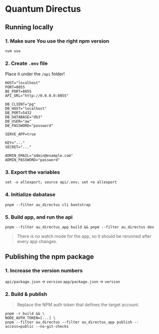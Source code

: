 # Quantum Directus

## Running locally

### 1. Make sure You use the right npm version

```
nvm use
```

### 2. Create `.env` file 

Place it under  the `/api` folder!

```
HOST="localhost"
PORT=8055
BE_PORT=8055
API_URL="http://0.0.0.0:8055"

DB_CLIENT="pg"
DB_HOST="localhost"
DB_PORT=5432
DB_DATABASE="db3"
DB_USER="aw"
DB_PASSWORD="password"

SERVE_APP=true

KEY="..."
SECRET="..."

ADMIN_EMAIL="admin@example.com"
ADMIN_PASSWORD="password"
```

### 3. Export the variables

```
set -o allexport; source api/.env; set +o allexport
```

### 4. Initialize dabatase

```
pnpm --filter au_directus cli bootstrap
```

### 5. Build app, and run the api

```
pnpm --filter au_directus_app build && pnpm --filter au_directus dev
```

> There is no watch mode for the app, so it should be rerunned after every app changes.

## Publishing the npm package

### 1. Increase the version numbers

`api/package.json` -> `version`
`app/package.json` -> `version`

### 2. Build & publish

> Replace the NPM auth token that defines the target account.

```
pnpm -r build && \
NODE_AUTH_TOKEN=[...] \
pnpm --filter au_directus --filter au_directus_app publish --access=public --no-git-checks
```